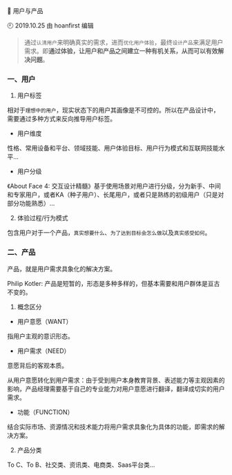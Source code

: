 🐾 用户与产品

🕘 2019.10.25 由 hoanfirst 编辑

> 通过`认清用户`来明确真实的需求，进而`优化用户体验`，最终`设计产品`来满足用户需求。即**通过体验，让用户和产品之间建立一种有机关系，从而可以有效解决问题**。

### 一、用户


1. 用户标签

相对于`理想中的用户`，现实状态下的用户其画像是不可控的。所以在产品设计中，需要通过多种方式来反向推导用户标签。

- 用户维度

性格、常用设备和平台、领域技能、用户体验目标、用户行为模式和互联网技能水平...


- 用户分级

《About Face 4: 交互设计精髓》基于使用场景对用户进行分级，分为新手、中间和专家用户，或者KA（种子用户）、长尾用户，或者只是熟练的初级用户（只是对部分功能熟悉）...


2. 体验过程/行为模式

包含用户对于一个产品，`真实想要什么`、`为了达到目标会怎么做`以及`真实感受如何`。


### 二、产品

产品，就是用户需求具象化的解决方案。

Philip Kotler: 产品是短暂的，形态是多种多样的，但基本需要和用户群体是亘古不变的。

1. 概念区分

- 用户意愿（WANT）

指用户主观的意识形态。

- 用户需求（NEED）

意愿背后的客观本质。

从用户意愿转化到用户需求：由于受到用户本身教育背景、表述能力等主观因素的影响，产品经理需要基于自己的专业能力对用户意愿进行翻译，翻译成切实的用户需求。

- 功能（FUNCTION）

结合实际市场、资源情况和技术能力将用户需求具象化为具体的功能，即需求的解决方案。

2. 产品分类

To C、To B、社交类、资讯类、电商类、Saas平台类...
